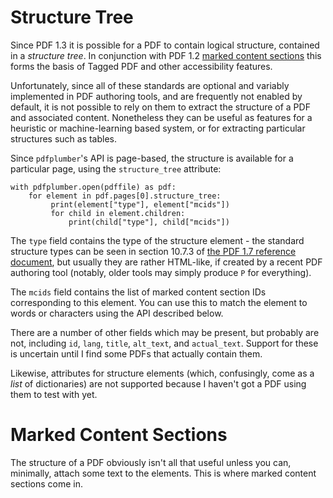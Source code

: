 # Structure Tree

Since PDF 1.3 it is possible for a PDF to contain logical structure,
contained in a *structure tree*.  In conjunction with PDF 1.2 [marked
content sections](#marked-content-sections) this forms the basis of
Tagged PDF and other accessibility features.

Unfortunately, since all of these standards are optional and variably
implemented in PDF authoring tools, and are frequently not enabled by
default, it is not possible to rely on them to extract the structure
of a PDF and associated content.  Nonetheless they can be useful as
features for a heuristic or machine-learning based system, or for
extracting particular structures such as tables.

Since `pdfplumber`'s API is page-based, the structure is available for
a particular page, using the `structure_tree` attribute:

    with pdfplumber.open(pdffile) as pdf:
        for element in pdf.pages[0].structure_tree:
             print(element["type"], element["mcids"])
             for child in element.children:
                 print(child["type"], child["mcids"])

The `type` field contains the type of the structure element - the
standard structure types can be seen in section 10.7.3 of [the PDF 1.7
reference
document](https://ghostscript.com/~robin/pdf_reference17.pdf#page=898),
but usually they are rather HTML-like, if created by a recent PDF
authoring tool (notably, older tools may simply produce `P` for
everything).

The `mcids` field contains the list of marked content section IDs
corresponding to this element.  You can use this to match the element
to words or characters using the API described below.

There are a number of other fields which may be present, but probably
are not, including `id`, `lang`, `title`, `alt_text`, and
`actual_text`.  Support for these is uncertain until I find some PDFs
that actually contain them.

Likewise, attributes for structure elements (which, confusingly, come
as a *list* of dictionaries) are not supported because I haven't got a
PDF using them to test with yet.

# Marked Content Sections

The structure of a PDF obviously isn't all that useful unless you can,
minimally, attach some text to the elements.  This is where marked
content sections come in.
